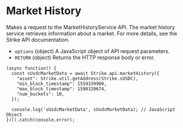 # Market History

Makes a request to the MarketHistoryService API. The market history service retrieves information about a market. For more details, see the Strike API documentation.

* `options` \(object\) A JavaScript object of API request parameters.
* `RETURN` \(object\) Returns the HTTP response body or error.

```text
(async function() {
  const sUsdcMarketData = await Strike.api.marketHistory({
    "asset": Strike.util.getAddress(Strike.sUSDC),
    "min_block_timestamp": 1559339900,
    "max_block_timestamp": 1598320674,
    "num_buckets": 10,
  });

  console.log('sUsdcMarketData', sUsdcMarketData); // JavaScript Object
})().catch(console.error);
```




